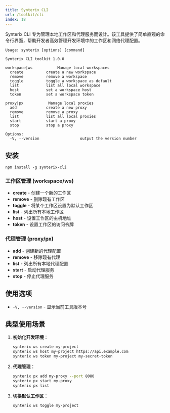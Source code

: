 ```yaml
---
title: Synterix CLI
url: /toolkit/cli
index: 18
---
```


Synterix CLI 专为管理本地工作区和代理服务而设计。该工具提供了简单直观的命令行界面，帮助开发者高效管理开发环境中的工作区和网络代理配置。

```aiignore
Usage: synterix [options] [command]

Synterix CLI toolkit 1.0.0

workspace|ws           Manage local workspaces
  create          create a new workspace
  remove          remove a workspace
  toggle          toggle a workspace as default
  list            list all local workspace
  host            set a workspace host
  token           set a workspace token

proxy|px           Manage local proxies
  add             create a new proxy
  remove          remove a proxy
  list            list all local proxies
  start           start a proxy
  stop            stop a proxy

Options:
  -V, --version                  output the version number

```

## 安装

```aiignore
npm install -g synterix-cli
```

### 工作区管理 (workspace/ws)

- **create** - 创建一个新的工作区
- **remove** - 删除现有工作区
- **toggle** - 将某个工作区设置为默认工作区
- **list** - 列出所有本地工作区
- **host** - 设置工作区的主机地址
- **token** - 设置工作区的访问令牌

### 代理管理 (proxy/px)

- **add** - 创建新的代理配置
- **remove** - 移除现有代理
- **list** - 列出所有本地代理配置
- **start** - 启动代理服务
- **stop** - 停止代理服务

## 使用选项

- `-V, --version` - 显示当前工具版本号

## 典型使用场景

1. **初始化开发环境**：
   ```bash
   synterix ws create my-project
   synterix ws host my-project https://api.example.com
   synterix ws token my-project my-secret-token
   ```

2. **代理管理**：
   ```bash
   synterix px add my-proxy --port 8080
   synterix px start my-proxy
   synterix px list
   ```

3. **切换默认工作区**：
   ```bash
   synterix ws toggle my-project
   ```